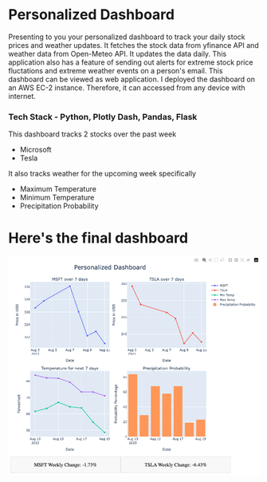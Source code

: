 # Personalized Dashboard

Presenting to you your personalized dashboard to track your daily stock prices and weather updates. It fetches the stock data from yfinance API and weather data from Open-Meteo API. It updates the data daily. This application also has a feature of sending out alerts for extreme stock price fluctations and extreme weather events on a person's email. This dashboard can be viewed as web application. I deployed the dashboard on an AWS EC-2 instance. Therefore, it can accessed from any device with internet.

### Tech Stack - Python, Plotly Dash, Pandas, Flask

This dashboard tracks 2 stocks over the past week
- Microsoft
- Tesla

It also tracks weather for the upcoming week specifically
- Maximum Temperature
- Minimum Temperature
- Precipitation Probability

# Here's the final dashboard
![Screenshot](Final_Dashboard.png)
